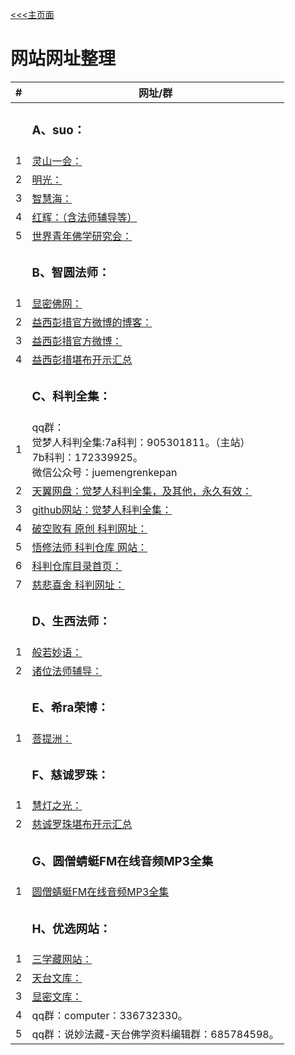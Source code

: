 [<<<主页面](../index.md)


# 网站网址整理
 
|#|网址/群|
|--|--| 
||  <h3 id="">A、suo：</h3> |
|1|[灵山一会：](https://www.503.im/)|
|2|[明光：](https://www.mingguang.im/)|
|3|[智慧海：](https://www.zhihuihai.net/)|
|4|[红辉：（含法师辅导等）](http://mp3.aebeisi.com/)|
|5|[世界青年佛学研究会：](http://www.wybuddhist.com/)|
||  <h3 id="">B、智圆法师：</h3> |
|1|[显密佛网：](http://www.xianmifw.com/)|
|2|[益西彭措官方微博的博客：](http://blog.sina.com.cn/yixiponcuo)
|3|[益西彭措官方微博：](https://weibo.com/yixipengcuo?is_all=1)
|4|[益西彭措堪布开示汇总](https://mp.weixin.qq.com/s/iFqTdRXoVtZ1Vsp--KgC8g)
||  <h3 id="">C、科判全集：</h3> |
|1|qq群：<br>觉梦人科判全集:7a科判：905301811。（主站）<br>7b科判：172339925。<br>微信公众号：juemengrenkepan|
|2|[天翼网盘：觉梦人科判全集，及其他，永久有效：](https://cloud.189.cn/t/iyYja2e2Yf6j)|
|3|[github网站：觉梦人科判全集：](https://github.com/zhongguankepan/juemengren/blob/main/index.md)
|4|[破空败有 原创 科判网址：](https://mubu.com/doc/explore/27546?from=timeline&isappinstalled=0)|
|5|[悟修法师 科判仓库 网站：](https://dynalist.io/d/yOAmrnNI0ynAAlZzM79nYqOC)|
|6|[科判仓库目录首页：](https://kepan.org/library/#/)|
|7|[慈悲喜舍 科判网址：](http://mubu.com/doc/explore/27466)
||  <h3 id="">D、生西法师：</h3> | 
|1|[般若妙语：](http://www.iwantech.org/)|
|2|[诸位法师辅导：](http://mp3.aebeisi.com/index.php?type=fd)|
||  <h3 id="">E、希ra荣博：</h3> |
|1|[菩提洲：](http://www.ptz.cn/)|
||  <h3 id="">F、慈诚罗珠：</h3> | 
|1|[慧灯之光：](https://www.huidengzhiguang.com/)|
|2|[慈诚罗珠堪布开示汇总](https://mp.weixin.qq.com/s/1aOMRgsgoDzzYhe67WozEQ)|
||  <h3 id="">G、圆僧蜻蜓FM在线音频MP3全集</h3> | 
|1|[圆僧蜻蜓FM在线音频MP3全集](https://m.qingting.fm/podcasters/750e5dd4a706b303f96c3f37b8de8459/)|
||  <h3 id="">H、优选网站：</h3> |
|1|[三学藏网站：](https://sanxuezang.com/)|
|2|[天台文库：](http://ttlib.buddhism.org.hk/)|
|3|[显密文库：](http://read.goodweb.net.cn/)|
|4|qq群：computer：336732330。|
|5|qq群：说妙法藏-天台佛学资料编辑群：685784598。|
